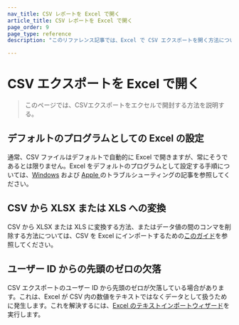 ```yaml
---
nav_title: CSV レポートを Excel で開く
article_title: CSV レポートを Excel で開く 
page_order: 9
page_type: reference
description: "このリファレンス記事では、Excel で CSV エクスポートを開く方法について説明します。"

---
```


# CSV エクスポートを Excel で開く

> このページでは、CSVエクスポートをエクセルで開封する方法を説明する。

## デフォルトのプログラムとしての Excel の設定

通常、CSV ファイルはデフォルトで自動的に Excel で開きますが、常にそうであるとは限りません。Excel をデフォルトのプログラムとして設定する手順については、[Windows][20] および [Apple ][21]のトラブルシューティングの記事を参照してください。

## CSV から XLSX または XLS への変換

CSV から XLSX または XLS に変換する方法、またはデータ値の間のコンマを削除する方法については、CSV を Excel にインポートするための[このガイド][19]を参照してください。

## ユーザー ID からの先頭のゼロの欠落

CSV エクスポートのユーザー ID から先頭のゼロが欠落している場合があります。これは、Excel が CSV 内の数値をテキストではなくデータとして扱うために発生します。これを解決するには、[Excel のテキストインポートウィザード][22]を実行します。


[19]: https://www.ablebits.com/office-addins-blog/convert-csv-excel/#import-csv-wizard
[20]: https://support.microsoft.com/en-us/windows/change-which-programs-windows-7-uses-by-default-62fd162f-8c82-0436-806f-c60d69dcf495
[21]: https://support.apple.com/guide/mac-help/choose-an-app-to-open-a-file-on-mac-mh35597/mac
[22]: https://www.ablebits.com/office-addins-blog/converting-csv-excel-issues/#leading-zeros
